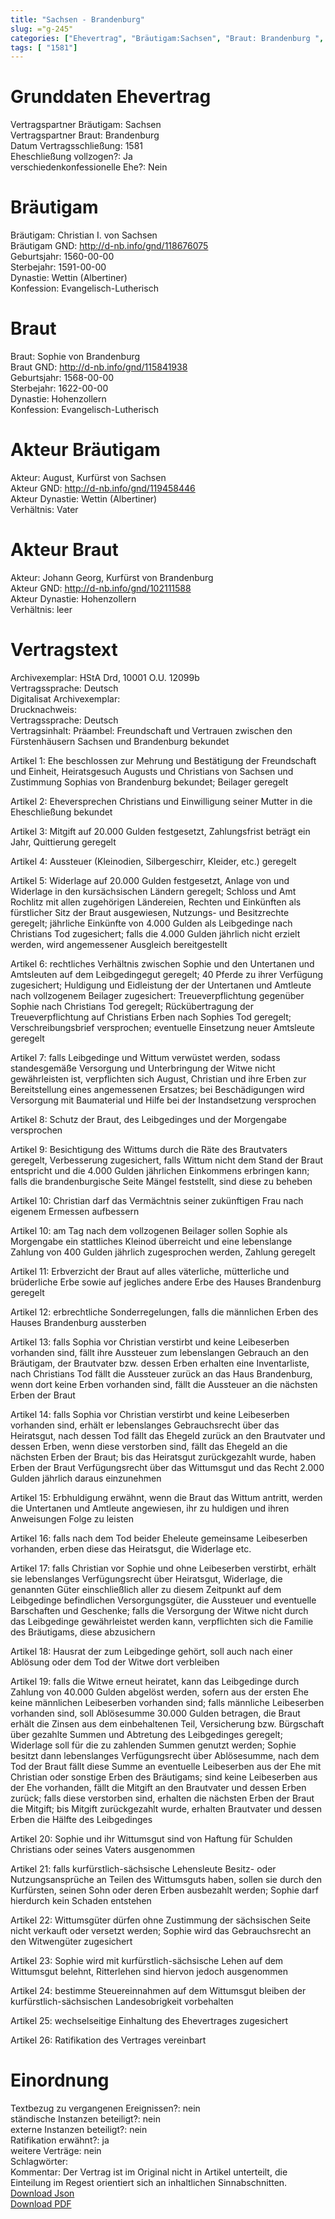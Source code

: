 ```yaml
---
title: "Sachsen - Brandenburg"
slug: ="g-245"
categories: ["Ehevertrag", "Bräutigam:Sachsen", "Braut: Brandenburg ", "Eheschließung vollzogen?:Ja", "verschiedenkonfessionelle Ehe?:Nein", "Dynastie Bräutigam:Wettin (Albertiner)", "Akteur Bräutigam:August, Kurfürst von Sachsen", "Akteur Braut:Johann Georg, Kurfürst von Brandenburg", "Textbezug?:nein", "Ständisch?:nein", "Ratifikation?:ja", "Sonstiges?:nein", "Bräutigam:Sachsen", "Braut: Brandenburg "]
tags: [ "1581"]
---
```

<!--more-->

# Grunddaten Ehevertrag

Vertragspartner Bräutigam: Sachsen<br>
Vertragspartner Braut: Brandenburg <br>
Datum Vertragsschließung: 1581<br>
Eheschließung vollzogen?: Ja<br>
verschiedenkonfessionelle Ehe?: Nein<br>
# Bräutigam

Bräutigam: Christian I. von Sachsen<br>
Bräutigam GND: http://d-nb.info/gnd/118676075<br>
Geburtsjahr: 1560-00-00<br>
Sterbejahr: 1591-00-00<br>
Dynastie: Wettin (Albertiner)<br>
Konfession: Evangelisch-Lutherisch<br>
# Braut

Braut: Sophie von Brandenburg<br>
Braut GND: http://d-nb.info/gnd/115841938<br>
Geburtsjahr: 1568-00-00<br>
Sterbejahr: 1622-00-00<br>
Dynastie: Hohenzollern<br>
Konfession: Evangelisch-Lutherisch<br>
# Akteur Bräutigam

Akteur: August, Kurfürst von Sachsen<br>
Akteur GND: http://d-nb.info/gnd/119458446<br>
Akteur Dynastie: Wettin (Albertiner)<br>
Verhältnis: Vater<br>
# Akteur Braut

Akteur: Johann Georg, Kurfürst von Brandenburg<br>
Akteur GND: http://d-nb.info/gnd/102111588<br>
Akteur Dynastie: Hohenzollern<br>
Verhältnis: leer<br>
# Vertragstext

Archivexemplar: HStA Drd, 10001 O.U. 12099b<br>
Vertragssprache: Deutsch<br>
Digitalisat Archivexemplar: <br>
Drucknachweis: <br>
Vertragssprache: Deutsch<br>
Vertragsinhalt: Präambel: Freundschaft und Vertrauen zwischen den Fürstenhäusern Sachsen und Brandenburg bekundet

Artikel 1: Ehe beschlossen zur Mehrung und Bestätigung der Freundschaft und Einheit, Heiratsgesuch Augusts und Christians von Sachsen und Zustimmung Sophias von Brandenburg bekundet; Beilager geregelt

Artikel 2: Eheversprechen Christians und Einwilligung seiner Mutter in die Eheschließung bekundet

Artikel 3: Mitgift auf 20.000 Gulden festgesetzt, Zahlungsfrist beträgt ein Jahr, Quittierung geregelt

Artikel 4: Aussteuer (Kleinodien, Silbergeschirr, Kleider, etc.) geregelt

Artikel 5: Widerlage auf 20.000 Gulden festgesetzt, Anlage von und Widerlage in den kursächsischen Ländern geregelt; Schloss und Amt Rochlitz mit allen zugehörigen Ländereien, Rechten und Einkünften als fürstlicher Sitz der Braut ausgewiesen, Nutzungs- und Besitzrechte geregelt; jährliche Einkünfte von 4.000 Gulden als Leibgedinge nach Christians Tod zugesichert; falls die 4.000 Gulden jährlich nicht erzielt werden, wird angemessener Ausgleich bereitgestellt

Artikel 6: rechtliches Verhältnis zwischen Sophie und den Untertanen und Amtsleuten auf dem Leibgedingegut geregelt; 40 Pferde zu ihrer Verfügung zugesichert; Huldigung und Eidleistung der der Untertanen und Amtleute nach vollzogenem Beilager zugesichert: Treueverpflichtung gegenüber Sophie nach Christians Tod geregelt; Rückübertragung der Treueverpflichtung auf Christians Erben nach Sophies Tod geregelt; Verschreibungsbrief versprochen; eventuelle Einsetzung neuer Amtsleute geregelt

Artikel 7: falls Leibgedinge und Wittum verwüstet werden, sodass standesgemäße Versorgung und Unterbringung der Witwe nicht gewährleisten ist, verpflichten sich August, Christian und ihre Erben zur Bereitstellung eines angemessenen Ersatzes; bei Beschädigungen wird Versorgung mit Baumaterial und Hilfe bei der Instandsetzung versprochen

Artikel 8: Schutz der Braut, des Leibgedinges und der Morgengabe versprochen

Artikel 9: Besichtigung des Wittums durch die Räte des Brautvaters geregelt, Verbesserung zugesichert, falls Wittum nicht dem Stand der Braut entspricht und die 4.000 Gulden jährlichen Einkommens erbringen kann; falls die brandenburgische Seite Mängel feststellt, sind diese zu beheben

Artikel 10: Christian darf das Vermächtnis seiner zukünftigen Frau nach eigenem Ermessen aufbessern

Artikel 10: am Tag nach dem vollzogenen Beilager sollen Sophie als Morgengabe ein stattliches Kleinod überreicht und eine lebenslange Zahlung von 400 Gulden jährlich zugesprochen werden, Zahlung geregelt

Artikel 11: Erbverzicht der Braut auf alles väterliche, mütterliche und brüderliche Erbe sowie auf jegliches andere Erbe des Hauses Brandenburg geregelt

Artikel 12: erbrechtliche Sonderregelungen, falls die männlichen Erben des Hauses Brandenburg aussterben

Artikel 13: falls Sophia vor Christian verstirbt und keine Leibeserben vorhanden sind, fällt ihre Aussteuer zum lebenslangen Gebrauch an den Bräutigam, der Brautvater bzw. dessen Erben erhalten eine Inventarliste, nach Christians Tod fällt die Aussteuer zurück an das Haus Brandenburg, wenn dort keine Erben vorhanden sind, fällt die Aussteuer an die nächsten Erben der Braut

Artikel 14: falls Sophia vor Christian verstirbt und keine Leibeserben vorhanden sind, erhält er lebenslanges Gebrauchsrecht über das Heiratsgut, nach dessen Tod fällt das Ehegeld zurück an den Brautvater und dessen Erben, wenn diese verstorben sind, fällt das Ehegeld an die nächsten Erben der Braut; bis das Heiratsgut zurückgezahlt wurde, haben Erben der Braut Verfügungsrecht über das Wittumsgut und das Recht 2.000 Gulden jährlich daraus einzunehmen 

Artikel 15: Erbhuldigung erwähnt, wenn die Braut das Wittum antritt, werden die Untertanen und Amtleute angewiesen, ihr zu huldigen und ihren Anweisungen Folge zu leisten

Artikel 16: falls nach dem Tod beider Eheleute gemeinsame Leibeserben vorhanden, erben diese das Heiratsgut, die Widerlage etc.

Artikel 17: falls Christian vor Sophie und ohne Leibeserben verstirbt, erhält sie lebenslanges Verfügungsrecht über Heiratsgut, Widerlage, die genannten Güter einschließlich aller zu diesem Zeitpunkt auf dem Leibgedinge befindlichen Versorgungsgüter, die Aussteuer und eventuelle Barschaften und Geschenke; falls die Versorgung der Witwe nicht durch das Leibgedinge gewährleistet werden kann, verpflichten sich die Familie des Bräutigams, diese abzusichern

Artikel 18: Hausrat der zum Leibgedinge gehört, soll auch nach einer Ablösung oder dem Tod der Witwe dort verbleiben

Artikel 19: falls die Witwe erneut heiratet, kann das Leibgedinge durch Zahlung von 40.000 Gulden abgelöst werden, sofern aus der ersten Ehe keine männlichen Leibeserben vorhanden sind; falls männliche Leibeserben vorhanden sind, soll Ablösesumme 30.000 Gulden betragen, die Braut erhält die Zinsen aus dem einbehaltenen Teil, Versicherung bzw. Bürgschaft über gezahlte Summen und Abtretung des Leibgedinges geregelt; Widerlage soll für die zu zahlenden Summen genutzt werden; Sophie besitzt dann lebenslanges Verfügungsrecht über Ablösesumme, nach dem Tod der Braut fällt diese Summe an eventuelle Leibeserben aus der Ehe mit Christian oder sonstige Erben des Bräutigams; sind keine Leibeserben aus der Ehe vorhanden, fällt die Mitgift an den Brautvater und dessen Erben zurück; falls diese verstorben sind, erhalten die nächsten Erben der Braut die Mitgift; bis Mitgift zurückgezahlt wurde, erhalten Brautvater und dessen Erben die Hälfte des Leibgedinges

Artikel 20: Sophie und ihr Wittumsgut sind von Haftung für Schulden Christians oder seines Vaters ausgenommen 

Artikel 21: falls kurfürstlich-sächsische Lehensleute Besitz- oder Nutzungsansprüche an Teilen des Wittumsguts haben, sollen sie durch den Kurfürsten, seinen Sohn oder deren Erben ausbezahlt werden; Sophie darf hierdurch kein Schaden entstehen

Artikel 22: Wittumsgüter dürfen ohne Zustimmung der sächsischen Seite nicht verkauft oder versetzt werden; Sophie wird das Gebrauchsrecht an den Witwengüter zugesichert

Artikel 23: Sophie wird mit kurfürstlich-sächsische Lehen auf dem Wittumsgut belehnt, Ritterlehen sind hiervon jedoch ausgenommen

Artikel 24: bestimme Steuereinnahmen auf dem Wittumsgut bleiben der kurfürstlich-sächsischen Landesobrigkeit vorbehalten

Artikel 25: wechselseitige Einhaltung des Ehevertrages zugesichert

Artikel 26: Ratifikation des Vertrages vereinbart <br>
# Einordnung

Textbezug zu vergangenen Ereignissen?: nein<br>
ständische Instanzen beteiligt?: nein<br>
externe Instanzen beteiligt?: nein<br>
Ratifikation erwähnt?: ja<br>
weitere Verträge: nein<br>
Schlagwörter: <br>
Kommentar: Der Vertrag ist im Original nicht in Artikel unterteilt, die Einteilung im Regest orientiert sich an inhaltlichen Sinnabschnitten.<br>
[Download Json](/vertraege/vertrag-245.json)<br>
[Download PDF](/vertraege/v123.pdf)
